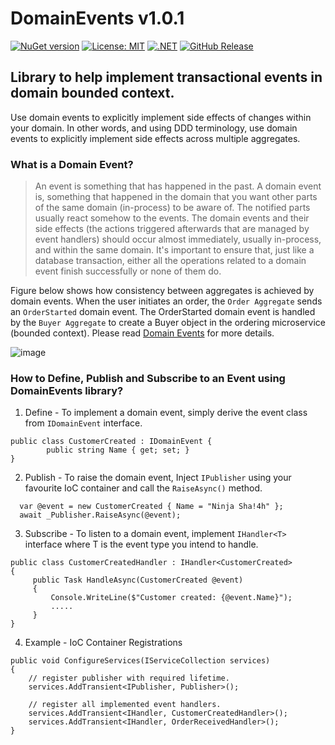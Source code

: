 # DomainEvents v1.0.1
[![NuGet version](https://badge.fury.io/nu/Dormito.DomainEvents.svg)](https://badge.fury.io/nu/Dormito.DomainEvents) [![License: MIT](https://img.shields.io/badge/License-MIT-yellow.svg)](https://github.com/NinjaRocks/DomainEvents/blob/master/License.md) [![.NET](https://github.com/NinjaRocks/DomainEvents/actions/workflows/build.yml/badge.svg)](https://github.com/NinjaRocks/DomainEvents/actions/workflows/build.yml) [![GitHub Release](https://img.shields.io/github/v/release/ninjarocks/DomainEvents?logo=github&sort=semver)](https://github.com/ninjarocks/DomainEvents/releases/latest)
## Library to help implement transactional events in domain bounded context.
Use domain events to explicitly implement side effects of changes within your domain. In other words, and using DDD terminology, use domain events to explicitly implement side effects across multiple aggregates. 
### What is a Domain Event?
> An event is something that has happened in the past. A domain event is, something that happened in the domain that you want other parts of the same domain (in-process) to be aware of. The notified parts usually react somehow to the events.
The domain events and their side effects (the actions triggered afterwards that are managed by event handlers) should occur almost immediately, usually in-process, and within the same domain.
It's important to ensure that, just like a database transaction, either all the operations related to a domain event finish successfully or none of them do.

Figure below shows how consistency between aggregates is achieved by domain events. When the user initiates an order, the `Order Aggregate` sends an `OrderStarted` domain event. The OrderStarted domain event is handled by the `Buyer Aggregate` to create a Buyer object in the ordering microservice (bounded context). Please read [Domain Events](https://learn.microsoft.com/en-us/dotnet/architecture/microservices/microservice-ddd-cqrs-patterns/domain-events-design-implementation) for more details.

![image](https://user-images.githubusercontent.com/6259981/204060193-d2f5241e-c1d2-46ab-a16d-1c3047bc151b.png)


### How to Define, Publish and Subscribe to an Event using DomainEvents library?

1. Define - To implement a domain event, simply derive the event class from `IDomainEvent` interface.
```
public class CustomerCreated : IDomainEvent {
        public string Name { get; set; }
}
 ```
2. Publish - To raise the domain event, Inject `IPublisher` using your favourite IoC container and call the `RaiseAsync()` method.
```
  var @event = new CustomerCreated { Name = "Ninja Sha!4h" };
  await _Publisher.RaiseAsync(@event);
```
3. Subscribe - To listen to a domain event, implement `IHandler<T>` interface where T is the event type you intend to handle.
```
public class CustomerCreatedHandler : IHandler<CustomerCreated>
{
     public Task HandleAsync(CustomerCreated @event)
     {
         Console.WriteLine($"Customer created: {@event.Name}");
         .....
     }
}
```
4. Example - IoC Container Registrations
```
public void ConfigureServices(IServiceCollection services)
{   
    // register publisher with required lifetime.
    services.AddTransient<IPublisher, Publisher>();
    
    // register all implemented event handlers.
    services.AddTransient<IHandler, CustomerCreatedHandler>();
    services.AddTransient<IHandler, OrderReceivedHandler>();
}
```
